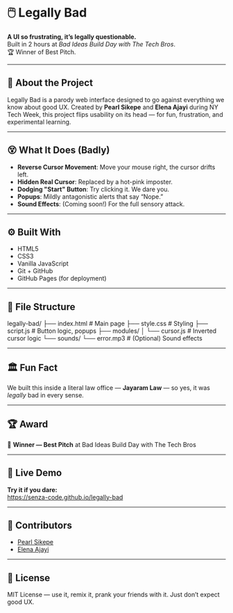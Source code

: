 # 🖱️ Legally Bad

**A UI so frustrating, it’s legally questionable.**  
Built in 2 hours at *Bad Ideas Build Day with The Tech Bros*.  
🏆 Winner of Best Pitch.

---

## 📖 About the Project

Legally Bad is a parody web interface designed to go against everything we know about good UX. Created by **Pearl Sikepe** and **Elena Ajayi** during NY Tech Week, this project flips usability on its head — for fun, frustration, and experimental learning.

---

## 😵 What It Does (Badly)

- **Reverse Cursor Movement**: Move your mouse right, the cursor drifts left.
- **Hidden Real Cursor**: Replaced by a hot-pink imposter.
- **Dodging "Start" Button**: Try clicking it. We dare you.
- **Popups**: Mildly antagonistic alerts that say “Nope.”
- **Sound Effects**: (Coming soon!) For the full sensory attack.

---

## ⚙️ Built With

- HTML5
- CSS3
- Vanilla JavaScript
- Git + GitHub
- GitHub Pages (for deployment)

---

## 📁 File Structure

legally-bad/
├── index.html # Main page
├── style.css # Styling
├── script.js # Button logic, popups
├── modules/
│ └── cursor.js # Inverted cursor logic
└── sounds/
└── error.mp3 # (Optional) Sound effects


---

## 🏛️ Fun Fact

We built this inside a literal law office — **Jayaram Law** — so yes, it was *legally* bad in every sense.

---

## 🏆 Award

🥇 **Winner — Best Pitch** at Bad Ideas Build Day with The Tech Bros

---

## 🔗 Live Demo

**Try it if you dare:**  
https://senza-code.github.io/legally-bad

---

## 👥 Contributors

- [Pearl Sikepe](https://www.linkedin.com/in/pearl-sikepe/)
- [Elena Ajayi](https://www.linkedin.com/in/elena-ajayi/)  

---

## 📜 License

MIT License — use it, remix it, prank your friends with it. Just don’t expect good UX.

